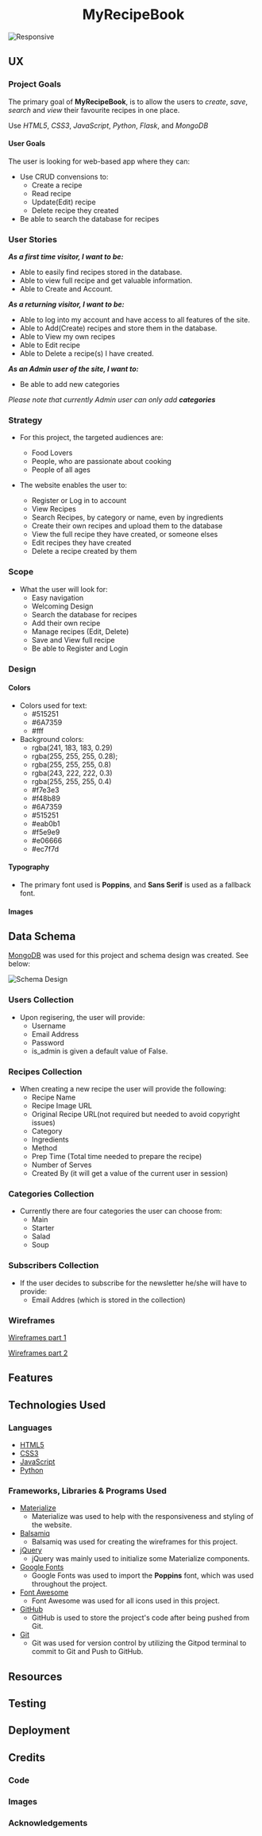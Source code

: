 <h1 align="center">MyRecipeBook</h1>

![Responsive](assets/img-readme/responsive.png)

## UX 
### Project Goals
The primary goal of **MyRecipeBook**, is to allow the users to _create_, _save_, _search_ and _view_ their favourite recipes in one place.

Use _HTML5_, _CSS3_, _JavaScript_, _Python_, _Flask_, and _MongoDB_
#### User Goals
The user is looking for web-based app where they can:
- Use CRUD convensions to:
    - Create a recipe
    - Read recipe
    - Update(Edit) recipe
    - Delete recipe they created
- Be able to search the database for recipes
### User Stories
**_As a first time visitor, I want to be:_**
- Able to easily find recipes stored in the database.
- Able to view full recipe and get valuable information.
- Able to Create and Account.

**_As a returning visitor, I want to be:_**
- Able to log into my account and have access to all features of the site.
- Able to Add(Create) recipes and store them in the database.
- Able to View my own recipes
- Able to Edit recipe
- Able to Delete a recipe(s) I have created.

**_As an Admin user of the site, I want to:_**
- Be able to add new categories

_Please note that currently Admin user can only add **categories**_

### Strategy

- For this project, the targeted audiences are:
    - Food Lovers
    - People, who are passionate about cooking
    - People of all ages
    
- The website enables the user to:
    - Register or Log in to account
    - View Recipes
    - Search Recipes, by category or name, even by ingredients
    - Create their own recipes and upload them to the database
    - View the full recipe they have created, or someone elses
    - Edit recipes they  have created
    - Delete a recipe created by them

### Scope

- What the user will look for:
    - Easy navigation
    - Welcoming Design
    - Search the database for recipes
    - Add their own recipe
    - Manage recipes (Edit, Delete)
    - Save and View full recipe
    - Be able to Register and Login

### Design

#### Colors

- Colors used for text:
    - #515251
    - #6A7359
    - #fff
- Background colors:
    - rgba(241, 183, 183, 0.29)
    - rgba(255, 255, 255, 0.28);
    - rgba(255, 255, 255, 0.8)
    - rgba(243, 222, 222, 0.3)
    - rgba(255, 255, 255, 0.4)
    - #f7e3e3
    - #f48b89
    - #6A7359
    - #515251
    - #eab0b1
    - #f5e9e9
    - #e06666
    - #ec7f7d

#### Typography

- The primary font used is **Poppins**, and **Sans Serif** is used as a fallback font.

#### Images
## Data Schema
[MongoDB](https://www.mongodb.com/) was used for this project and schema design was created. See below:

![Schema Design](assets/img-readme/updated-schema-design.png)

### Users Collection
- Upon regisering, the user will provide:
    - Username
    - Email Address
    - Password
    - is_admin is given a default value of False.

### Recipes Collection
- When creating a new recipe the user will provide the following:
    - Recipe Name
    - Recipe Image URL
    - Original Recipe URL(not required but needed to avoid copyright issues)
    - Category
    - Ingredients
    - Method
    - Prep Time (Total time needed to prepare the recipe)
    - Number of Serves
    - Created By (it will get a value of the current user in session)

### Categories Collection
- Currently there are four categories the user can choose from:
    - Main
    - Starter
    - Salad
    - Soup

### Subscribers Collection
- If the user decides to subscribe for the newsletter he/she will have to provide:
    - Email Addres (which is stored in the collection)
### Wireframes
[Wireframes part 1](https://github.com/steff880/MS3-MyRecipeBook/blob/main/assets/wireframes/wireframes-part1.png)

[Wireframes part 2](https://github.com/steff880/MS3-MyRecipeBook/blob/main/assets/wireframes/wireframes-part2.png)
## Features
## Technologies Used
### Languages
- [HTML5](https://en.wikipedia.org/wiki/HTML5)
- [CSS3](https://en.wikipedia.org/wiki/CSS)
- [JavaScript](https://en.wikipedia.org/wiki/JavaScript)
- [Python](https://en.wikipedia.org/wiki/Python_(programming_language))
### Frameworks, Libraries & Programs Used
- [Materialize](https://materializecss.com/)
    - Materialize was used to help with the responsiveness and styling of the website. 
- [Balsamiq](https://balsamiq.com/)
    - Balsamiq was used for creating the wireframes for this project.
- [jQuery](https://jquery.com/)
    - jQuery was mainly used to initialize some Materialize components.
- [Google Fonts](https://fonts.google.com/)
    - Google Fonts was used to import the **Poppins** font, which was used throughout the project.
- [Font Awesome](https://fontawesome.com/)
    - Font Awesome was used for all icons used in this project.
- [GitHub](https://github.com/)
    - GitHub is used to store the project's code after being pushed from Git.
- [Git](https://git-scm.com/)
    - Git was used for version control by utilizing the Gitpod terminal to commit to Git and Push to GitHub.
## Resources
## Testing
## Deployment
## Credits
### Code
### Images
### Acknowledgements